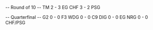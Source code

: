 -- Round of 10 --
TM  2 - 3 EG
CHF 3 - 2 PSG

-- Quarterfinal --
G2  0 - 0 F3
WDG 0 - 0 C9
DIG 0 - 0 EG
NRG 0 - 0 CHF/PSG
